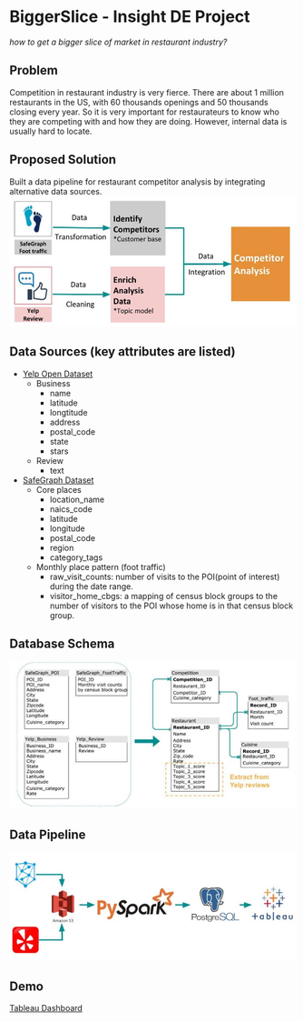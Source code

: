# BiggerSlice - Insight DE Project
*how to get a bigger slice of market in restaurant industry?*


## Problem
Competition in restaurant industry is very fierce. There are about 1 million restaurants in the US, with 60 thousands openings and 50 thousands closing every year. So it is very important for restaurateurs to know who they are competing with and how they are doing. However, internal data is usually hard to locate.

## Proposed Solution
Built a data pipeline for restaurant competitor analysis by integrating alternative data sources.
![solution](/img/solution.jpg)

## Data Sources (key attributes are listed)
- [Yelp Open Dataset](https://www.yelp.com/dataset)
	- Business
		- name
		- latitude
		- longtitude
		- address
		- postal_code
		- state
		- stars
	- Review
		- text
- [SafeGraph Dataset](https://www.safegraph.com/covid-19-data-consortium)
    - Core places
    	- location_name
    	- naics_code
    	- latitude
    	- longitude
    	- postal_code
    	- region
    	- category_tags
    - Monthly place pattern (foot traffic)
    	- raw_visit_counts: number of visits to the POI(point of interest) during the date range.
    	- visitor_home_cbgs: a mapping of census block groups to the number of visitors to the POI whose home is in that census block group.

## Database Schema
![schema](/img/schema.jpg)

## Data Pipeline
![pipeline](/img/pipeline.jpg)

## Demo
[Tableau Dashboard](https://public.tableau.com/profile/wei.li6139#!/vizhome/shared/YT8MXDQSD)


